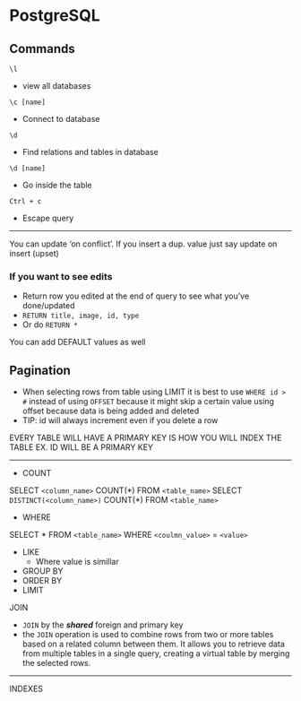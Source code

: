 # PostgreSQL

## Commands

`\l`

- view all databases

`\c [name]`

- Connect to database

`\d`

- Find relations and tables in database

`\d [name]`

- Go inside the table

`Ctrl + c`

- Escape query

---

You can update ‘on conflict’. If you insert a dup. value just say update on insert (upset)

### If you want to see edits

- Return row you edited at the end of query to see what you’ve done/updated
- `RETURN title, image, id, type`
- Or do `RETURN *`

You can add DEFAULT values as well

## Pagination

- When selecting rows from table using LIMIT it is best to use `WHERE id > #` instead of using `OFFSET` because it might skip a certain value using offset because data is being added and deleted
- TIP: id will always increment even if you delete a row

EVERY TABLE WILL HAVE A PRIMARY KEY
IS HOW YOU WILL INDEX THE TABLE
EX. ID WILL BE A PRIMARY KEY

---

- COUNT

SELECT `<column_name>` COUNT(\*) FROM `<table_name>`
SELECT `DISTINCT(<column_name>)` COUNT(\*) FROM `<table_name>`

- WHERE

SELECT \* FROM `<table_name>` WHERE `<coulmn_value>` = `<value>`

- LIKE
  - Where value is simillar
- GROUP BY
- ORDER BY
- LIMIT

JOIN

- `JOIN` by the **_shared_** foreign and primary key
- the `JOIN` operation is used to combine rows from two or more tables based on a related column between them. It allows you to retrieve data from multiple tables in a single query, creating a virtual table by merging the selected rows.

---

INDEXES
